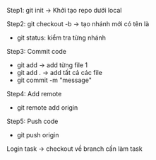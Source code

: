 Step1: git init
-> Khởi tạo repo dưới local

Step2: git checkout -b <name-branch>
-> tạo nhánh mới có tên là <name-branch>

- git status: kiểm tra từng nhánh

Step3: Commit code
- git add <fileNane> -> add từng file 1
- git add . -> add tất cả các file
- git commit -m "message"

Step4: Add remote
- git remote add origin <link-your-repo>

Step5: Push code
- git push origin

Login task
-> checkout về branch cần làm task